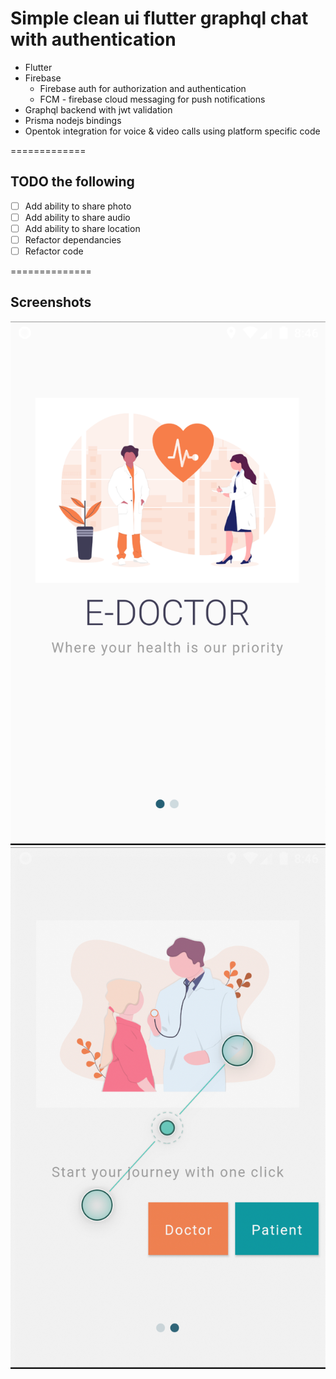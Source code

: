 # Simple clean ui flutter graphql chat with authentication 

- Flutter 
- Firebase 
    - Firebase auth for authorization and authentication
    - FCM - firebase cloud messaging for push notifications
- Graphql backend with jwt validation
- Prisma nodejs bindings
- Opentok integration for voice & video calls using platform specific code

=============
## TODO the following

- [ ] Add ability to share photo
- [ ] Add ability to share audio
- [ ] Add ability to share location
- [ ] Refactor dependancies
- [ ] Refactor code

==============
## Screenshots
![](./welcome-1.png)
![](./welcome-2.png)
